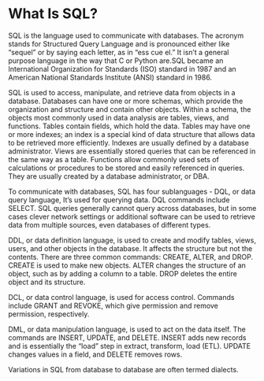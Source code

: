 # What Is SQL?
SQL is the language used to communicate with databases. The acronym stands for Structured Query Language and is pronounced either like “sequel” or by saying each letter, as in “ess cue el.” It isn’t a general purpose language in the way that C or Python are.SQL became an International Organization for Standards (ISO) standard in 1987 and an American National Standards Institute (ANSI) standard in 1986.

SQL is used to access, manipulate, and retrieve data from objects in a database.
Databases can have one or more schemas, which provide the organization and structure and contain other objects. Within a schema, the objects most commonly used in data analysis are tables, views, and functions. Tables contain fields, which hold the data. Tables may have one or more indexes; an index is a special kind of data structure that allows data to be retrieved more efficiently. Indexes are usually defined by a database administrator. Views are essentially stored queries that can be referenced in the same way as a table. Functions allow commonly used sets of calculations or procedures to be stored and easily referenced in queries. They are usually created by a database administrator, or DBA. 

To communicate with databases, SQL has four sublanguages -
DQL, or data query language, It’s used for querying data. DQL commands include SELECT. SQL queries generally cannot query across databases, but in some cases clever network settings or additional software can be used to retrieve data from multiple sources, even databases of different types.

DDL, or data definition language, is used to create and modify tables, views, users, and other objects in the database. It affects the structure but not the contents. There are three common commands: CREATE, ALTER, and DROP. CREATE is used to make new objects. ALTER changes the structure of an object, such as by adding a column to a table. DROP deletes the entire object and its structure.

DCL, or data control language, is used for access control. Commands include GRANT and REVOKE, which give permission and remove permission, respectively.

DML, or data manipulation language, is used to act on the data itself. The commands are INSERT, UPDATE, and DELETE. INSERT adds new records and is essentially the “load” step in extract, transform, load (ETL). UPDATE changes values in a field, and DELETE removes rows.

Variations in SQL from database to database are often termed dialects.
